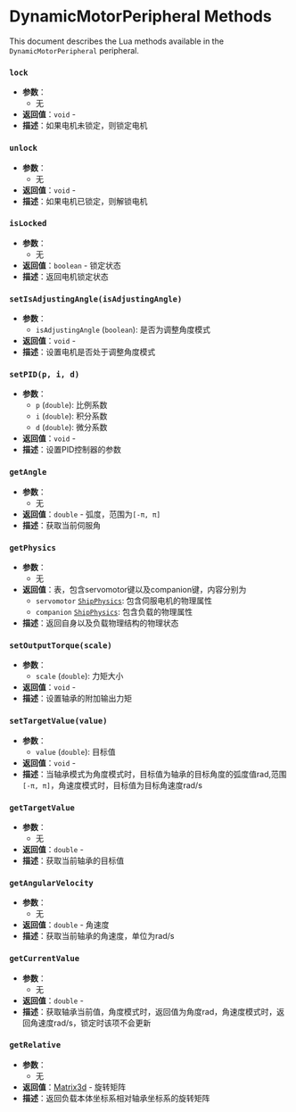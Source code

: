 # DynamicMotorPeripheral Methods

This document describes the Lua methods available in the `DynamicMotorPeripheral` peripheral.

### `lock`
- **参数**：
  - 无
- **返回值**：`void` - 
- **描述**：如果电机未锁定，则锁定电机


### `unlock`
- **参数**：
  - 无
- **返回值**：`void` - 
- **描述**：如果电机已锁定，则解锁电机


### `isLocked`
- **参数**：
  - 无
- **返回值**：`boolean` - 锁定状态
- **描述**：返回电机锁定状态


### `setIsAdjustingAngle(isAdjustingAngle)`
- **参数**：
  - `isAdjustingAngle` (`boolean`): 是否为调整角度模式
- **返回值**：`void` - 
- **描述**：设置电机是否处于调整角度模式


### `setPID(p, i, d)`
- **参数**：
  - `p` (`double`): 比例系数
  - `i` (`double`): 积分系数
  - `d` (`double`): 微分系数
- **返回值**：`void` - 
- **描述**：设置PID控制器的参数


### `getAngle`
- **参数**：
  - 无
- **返回值**：`double` - 弧度，范围为`[-π, π]`
- **描述**：获取当前伺服角


### `getPhysics`
- **参数**：
  - 无
- **返回值**：表，包含servomotor键以及companion键，内容分别为
  - `servomotor` [`ShipPhysics`](Common.md#shipphysics-type): 包含伺服电机的物理属性
  - `companion` [`ShipPhysics`](Common.md#shipphysics-type): 包含负载的物理属性
- **描述**：返回自身以及负载物理结构的物理状态



### `setOutputTorque(scale)`
- **参数**：
  - `scale` (`double`): 力矩大小
- **返回值**：`void` - 
- **描述**：设置轴承的附加输出力矩


### `setTargetValue(value)`
- **参数**：
  - `value` (`double`): 目标值
- **返回值**：`void` - 
- **描述**：当轴承模式为角度模式时，目标值为轴承的目标角度的弧度值rad,范围`[-π, π]`，角速度模式时，目标值为目标角速度rad/s


### `getTargetValue`
- **参数**：
  - 无
- **返回值**：`double` - 
- **描述**：获取当前轴承的目标值


### `getAngularVelocity`
- **参数**：
  - 无
- **返回值**：`double` - 角速度
- **描述**：获取当前轴承的角速度，单位为rad/s


### `getCurrentValue`
- **参数**：
  - 无
- **返回值**：`double` - 
- **描述**：获取轴承当前值，角度模式时，返回值为角度rad，角速度模式时，返回角速度rad/s，锁定时该项不会更新


### `getRelative`
- **参数**：
  - 无
- **返回值**：[Matrix3d](Common.md#matrix3d-type) - 旋转矩阵 
- **描述**：返回负载本体坐标系相对轴承坐标系的旋转矩阵



